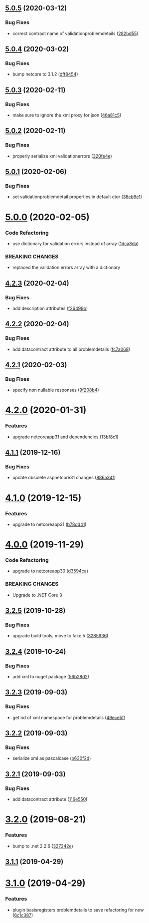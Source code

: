 ## [5.0.5](https://github.com/informatievlaanderen/problemdetails-middleware/compare/v5.0.4...v5.0.5) (2020-03-12)


### Bug Fixes

* correct contract name of validationproblemdetails ([282bd55](https://github.com/informatievlaanderen/problemdetails-middleware/commit/282bd55ad12556f0cbf776dae125d97959d2e7a0))

## [5.0.4](https://github.com/informatievlaanderen/problemdetails-middleware/compare/v5.0.3...v5.0.4) (2020-03-02)


### Bug Fixes

* bump netcore to 3.1.2 ([dff8454](https://github.com/informatievlaanderen/problemdetails-middleware/commit/dff8454949cc09aa91db69869aa8b78413bcac91))

## [5.0.3](https://github.com/informatievlaanderen/problemdetails-middleware/compare/v5.0.2...v5.0.3) (2020-02-11)


### Bug Fixes

* make sure to ignore the xml proxy for json ([46a81c5](https://github.com/informatievlaanderen/problemdetails-middleware/commit/46a81c5788df229ffce850c4073fd43b3d721131))

## [5.0.2](https://github.com/informatievlaanderen/problemdetails-middleware/compare/v5.0.1...v5.0.2) (2020-02-11)


### Bug Fixes

* properly serialize xml validationerrors ([320fe4e](https://github.com/informatievlaanderen/problemdetails-middleware/commit/320fe4e15b344dd5f1f699aebe7e1a7a1ee330db))

## [5.0.1](https://github.com/informatievlaanderen/problemdetails-middleware/compare/v5.0.0...v5.0.1) (2020-02-06)


### Bug Fixes

* set validationproblemdetail properties in default ctor ([36cb9e1](https://github.com/informatievlaanderen/problemdetails-middleware/commit/36cb9e1677b0fb1b91e4e351b970b4e8d59baea8))

# [5.0.0](https://github.com/informatievlaanderen/problemdetails-middleware/compare/v4.2.3...v5.0.0) (2020-02-05)


### Code Refactoring

* use dictionary for validation errors instead of array ([1dca8da](https://github.com/informatievlaanderen/problemdetails-middleware/commit/1dca8da67ebdb9772027b7b9713ffa80b5b9d97c))


### BREAKING CHANGES

* replaced the validation errors array with a dictionary

## [4.2.3](https://github.com/informatievlaanderen/problemdetails-middleware/compare/v4.2.2...v4.2.3) (2020-02-04)


### Bug Fixes

* add description attributes ([f26499b](https://github.com/informatievlaanderen/problemdetails-middleware/commit/f26499b0f4f5f3ac283bd1ec16517d7b549cf3df))

## [4.2.2](https://github.com/informatievlaanderen/problemdetails-middleware/compare/v4.2.1...v4.2.2) (2020-02-04)


### Bug Fixes

* add datacontract attribute to all problemdetails ([fc7a068](https://github.com/informatievlaanderen/problemdetails-middleware/commit/fc7a06895ecc8fdf52dc129fbbe8d387fd9e54f8))

## [4.2.1](https://github.com/informatievlaanderen/problemdetails-middleware/compare/v4.2.0...v4.2.1) (2020-02-03)


### Bug Fixes

* specify non nullable responses ([9f208b4](https://github.com/informatievlaanderen/problemdetails-middleware/commit/9f208b4de791d5abcf65d71593b38ee37bcb9cef))

# [4.2.0](https://github.com/informatievlaanderen/problemdetails-middleware/compare/v4.1.1...v4.2.0) (2020-01-31)


### Features

* upgrade netcoreapp31 and dependencies ([13bf8c1](https://github.com/informatievlaanderen/problemdetails-middleware/commit/13bf8c1067f8734fb429c82bca1c5d0f17934e22))

## [4.1.1](https://github.com/informatievlaanderen/problemdetails-middleware/compare/v4.1.0...v4.1.1) (2019-12-16)


### Bug Fixes

* update obsolete aspnetcore31 changes ([886a34f](https://github.com/informatievlaanderen/problemdetails-middleware/commit/886a34f9029c17cc19d0546d27b29f5f7bb09965))

# [4.1.0](https://github.com/informatievlaanderen/problemdetails-middleware/compare/v4.0.0...v4.1.0) (2019-12-15)


### Features

* upgrade to netcoreapp31 ([b78dd41](https://github.com/informatievlaanderen/problemdetails-middleware/commit/b78dd411b33f528f63698e009f763aaaea25a2fa))

# [4.0.0](https://github.com/informatievlaanderen/problemdetails-middleware/compare/v3.2.5...v4.0.0) (2019-11-29)


### Code Refactoring

* upgrade to netcoreapp30 ([d3594ca](https://github.com/informatievlaanderen/problemdetails-middleware/commit/d3594ca))


### BREAKING CHANGES

* Upgrade to .NET Core 3

## [3.2.5](https://github.com/informatievlaanderen/problemdetails-middleware/compare/v3.2.4...v3.2.5) (2019-10-28)


### Bug Fixes

* upgrade build tools, move to fake 5 ([3285936](https://github.com/informatievlaanderen/problemdetails-middleware/commit/3285936))

## [3.2.4](https://github.com/informatievlaanderen/problemdetails-middleware/compare/v3.2.3...v3.2.4) (2019-10-24)


### Bug Fixes

* add xml to nuget package ([56b28d2](https://github.com/informatievlaanderen/problemdetails-middleware/commit/56b28d2))

## [3.2.3](https://github.com/informatievlaanderen/problemdetails-middleware/compare/v3.2.2...v3.2.3) (2019-09-03)


### Bug Fixes

* get rid of xml namespace for problemdetails ([49ece5f](https://github.com/informatievlaanderen/problemdetails-middleware/commit/49ece5f))

## [3.2.2](https://github.com/informatievlaanderen/problemdetails-middleware/compare/v3.2.1...v3.2.2) (2019-09-03)


### Bug Fixes

* serialize xml as pascalcase ([b630f2d](https://github.com/informatievlaanderen/problemdetails-middleware/commit/b630f2d))

## [3.2.1](https://github.com/informatievlaanderen/problemdetails-middleware/compare/v3.2.0...v3.2.1) (2019-09-03)


### Bug Fixes

* add datacontract attribute ([116e550](https://github.com/informatievlaanderen/problemdetails-middleware/commit/116e550))

# [3.2.0](https://github.com/informatievlaanderen/problemdetails-middleware/compare/v3.1.1...v3.2.0) (2019-08-21)


### Features

* bump to .net 2.2.6 ([327242e](https://github.com/informatievlaanderen/problemdetails-middleware/commit/327242e))

## [3.1.1](https://github.com/informatievlaanderen/problemdetails-middleware/compare/v3.1.0...v3.1.1) (2019-04-29)

# [3.1.0](https://github.com/informatievlaanderen/problemdetails-middleware/compare/v3.0.1...v3.1.0) (2019-04-29)


### Features

* plugin basisregisters problemdetails to save refactoring for now ([6c1c387](https://github.com/informatievlaanderen/problemdetails-middleware/commit/6c1c387))

